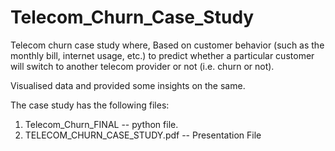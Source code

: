 # Telecom_Churn_Case_Study

Telecom churn case study where, Based on customer behavior (such as the monthly bill, internet
usage, etc.) to predict whether a particular customer will switch to
another telecom provider or not (i.e. churn or not).
 
Visualised data and provided some insights on the same.

The case study has the following files:
1. Telecom_Churn_FINAL -- python file.
2. TELECOM_CHURN_CASE_STUDY.pdf -- Presentation File
